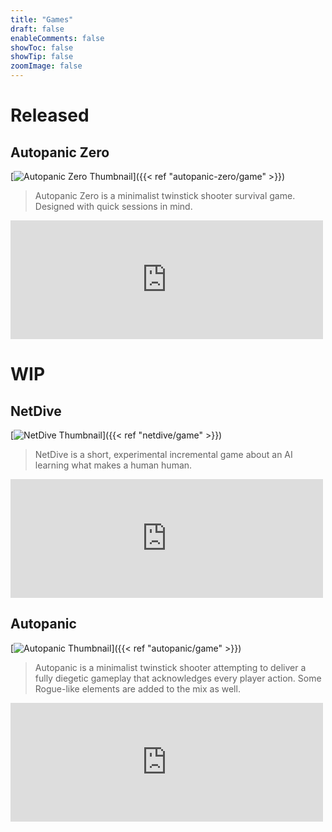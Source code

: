 ```yaml
---
title: "Games"
draft: false
enableComments: false
showToc: false
showTip: false
zoomImage: false
---
```


# Released

## Autopanic Zero

[![Autopanic Zero Thumbnail](/images/autopanic-zero/AutopanicZero_en.png)]({{< ref "autopanic-zero/game" >}})

> Autopanic Zero is a minimalist twinstick shooter survival game. Designed with quick sessions in mind.

<iframe src="https://store.steampowered.com/widget/1423670/" frameborder="0" width="500" height="190"></iframe>

# WIP

## NetDive

[![NetDive Thumbnail](/images/netdive/NetDive.png)]({{< ref "netdive/game" >}})

> NetDive is a short, experimental incremental game about an AI learning what makes a human human.

<iframe src="https://store.steampowered.com/widget/3718870/" frameborder="0" width="500" height="190"></iframe>

## Autopanic

[![Autopanic Thumbnail](/images/autopanic/Autopanic_en.png)]({{< ref "autopanic/game" >}})

> Autopanic is a minimalist twinstick shooter attempting to deliver a fully diegetic gameplay that acknowledges every player action. Some Rogue-like elements are added to the mix as well.

<iframe src="https://store.steampowered.com/widget/1274830/" frameborder="0" width="500" height="190"></iframe>
